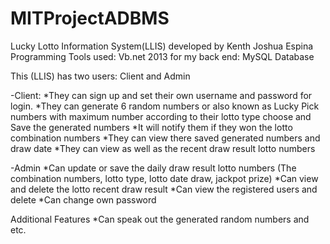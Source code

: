 # MITProjectADBMS
Lucky Lotto Information System(LLIS) developed by Kenth Joshua Espina
Programming Tools used: Vb.net 2013 for my back end: MySQL Database

This (LLIS) has two users: Client and Admin

-Client:
*They can sign up and set their own username and password for login.
*They can generate 6 random numbers or also known as Lucky Pick numbers with maximum number according to their lotto type choose and Save the generated numbers
*It will notify them if they won the lotto combination numbers
*They can view there saved generated numbers and draw date
*They can view as well as the recent draw result lotto numbers

-Admin
*Can update or save the daily draw result lotto numbers (The combination numbers, lotto type, lotto date draw, jackpot prize)
*Can view and delete the lotto recent draw result
*Can view the registered users and delete
*Can change own password

Additional Features
*Can speak out the generated random numbers and etc.
      

